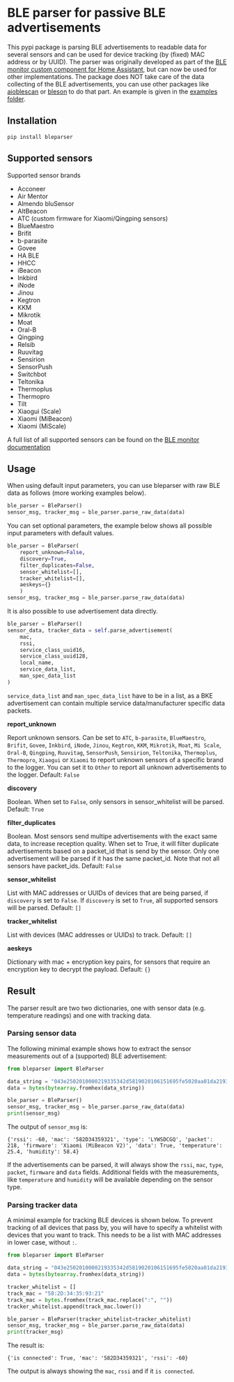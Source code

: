 # BLE parser for passive BLE advertisements

This pypi package is parsing BLE advertisements to readable data for several sensors and can be used for device tracking (by (fixed) MAC address or by UUID). The parser was originally developed as part of the [BLE monitor custom component for Home Assistant](https://github.com/custom-components/ble_monitor), but can now be used for other implementations. The package does NOT take care of the data collecting of the BLE advertisements, you can use other packages like [aioblescan](https://github.com/frawau/aioblescan) or [bleson](https://bleson.readthedocs.io/en/latest/index.html) to do that part. An example is given in the [examples folder](https://github.com/Ernst79/bleparser/tree/master/examples).

## Installation

```
pip install bleparser
```

## Supported sensors

Supported sensor brands

- Acconeer
- Air Mentor
- Almendo bluSensor
- AltBeacon
- ATC (custom firmware for Xiaomi/Qingping sensors)
- BlueMaestro
- Brifit
- b-parasite
- Govee
- HA BLE
- HHCC
- iBeacon
- Inkbird
- iNode
- Jinou
- Kegtron
- KKM
- Mikrotik
- Moat
- Oral-B
- Qingping
- Relsib
- Ruuvitag
- Sensirion
- SensorPush
- Switchbot
- Teltonika
- Thermoplus
- Thermopro
- Tilt
- Xiaogui (Scale)
- Xiaomi (MiBeacon)
- Xiaomi (MiScale)

A full list of all supported sensors can be found on the [BLE monitor documentation](https://github.com/custom-components/ble_monitor)

## Usage

When using default input parameters, you can use bleparser with raw BLE data as follows (more working examples below). 

```python
ble_parser = BleParser()
sensor_msg, tracker_msg = ble_parser.parse_raw_data(data)
```

You can set optional parameters, the example below shows all possible input parameters with default values.

```python
ble_parser = BleParser(
    report_unknown=False,
    discovery=True,
    filter_duplicates=False,
    sensor_whitelist=[],
    tracker_whitelist=[],
    aeskeys={}
    )
sensor_msg, tracker_msg = ble_parser.parse_raw_data(data)
```

It is also possible to use advertisement data directly. 

```python
ble_parser = BleParser()
sensor_data, tracker_data = self.parse_advertisement(
    mac,
    rssi,
    service_class_uuid16,
    service_class_uuid128,
    local_name,
    service_data_list,
    man_spec_data_list
)
```

`service_data_list` and `man_spec_data_list` have to be in a list, as a BKE advertisement can contain multiple service data/manufacturer specific data packets. 

**report_unknown**

Report unknown sensors. Can be set to `ATC`, `b-parasite`, `BlueMaestro`, `Brifit`, `Govee`, `Inkbird`, `iNode`, `Jinou`, `Kegtron`, `KKM`, `Mikrotik`, `Moat`, `Mi Scale`, `Oral-B`, `Qingping`, `Ruuvitag`, `SensorPush`, `Sensirion`, `Teltonika`, `Thermoplus`, `Thermopro`, `Xiaogui` or `Xiaomi` to report unknown sensors of a specific brand to the logger. You can set it to `Other` to report all unknown advertisements to the logger. Default: `False`

**discovery**

Boolean. When set to `False`, only sensors in sensor_whitelist will be parsed. Default: `True`

**filter_duplicates**

Boolean. Most sensors send multipe advertisements with the exact same data, to increase reception quality. When set to True, it will filter duplicate advertisements based on a packet_id that is send by the sensor. Only one advertisement will be parsed if it has the same packet_id. Note that not all sensors have packet_ids. Default: `False` 

**sensor_whitelist**

List with MAC addresses or UUIDs of devices that are being parsed, if `discovery` is set to `False`. If `discovery` is set to `True`, all supported sensors will be parsed. Default: `[]`

**tracker_whitelist**

List with devices (MAC addresses or UUIDs) to track. Default: `[]`

**aeskeys**

Dictionary with mac + encryption key pairs, for sensors that require an encryption key to decrypt the payload. Default: `{}`

## Result

The parser result are two two dictionaries, one with sensor data (e.g. temperature readings) and one with tracking data.

### Parsing sensor data

The following minimal example shows how to extract the sensor measurements out of a (supported) BLE advertisement:

```python
from bleparser import BleParser

data_string = "043e2502010000219335342d5819020106151695fe5020aa01da219335342d580d1004fe004802c4"
data = bytes(bytearray.fromhex(data_string))

ble_parser = BleParser()
sensor_msg, tracker_msg = ble_parser.parse_raw_data(data)
print(sensor_msg)
```

The output of `sensor_msg` is:

```
{'rssi': -60, 'mac': '582D34359321', 'type': 'LYWSDCGQ', 'packet': 218, 'firmware': 'Xiaomi (MiBeacon V2)', 'data': True, 'temperature': 25.4, 'humidity': 58.4}
```

If the advertisements can be parsed, it will always show the `rssi`, `mac`, `type`, `packet`, `firmware` and `data` fields. Additional fields with the measurements, like `temperature` and `humidity` will be available depending on the sensor type.

### Parsing tracker data

A minimal example for tracking BLE devices is shown below. To prevent tracking of all devices that pass by, you will have to specify a whitelist with devices that you want to track. This needs to be a list with MAC addresses in lower case, without `:`. 

```python
from bleparser import BleParser

data_string = "043e2502010000219335342d5819020106151695fe5020aa01da219335342d580d1004fe004802c4"
data = bytes(bytearray.fromhex(data_string))

tracker_whitelist = []
track_mac = "58:2D:34:35:93:21"
track_mac = bytes.fromhex(track_mac.replace(":", ""))
tracker_whitelist.append(track_mac.lower())

ble_parser = BleParser(tracker_whitelist=tracker_whitelist)
sensor_msg, tracker_msg = ble_parser.parse_raw_data(data)
print(tracker_msg)
```

The result is:

```
{'is connected': True, 'mac': '582D34359321', 'rssi': -60}
```

The output is always showing the `mac`, `rssi` and if it `is connected`. 
